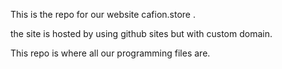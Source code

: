 This is the repo for our website cafion.store .

the site is hosted by using github sites but with custom domain.

This repo is where all our programming files are.

